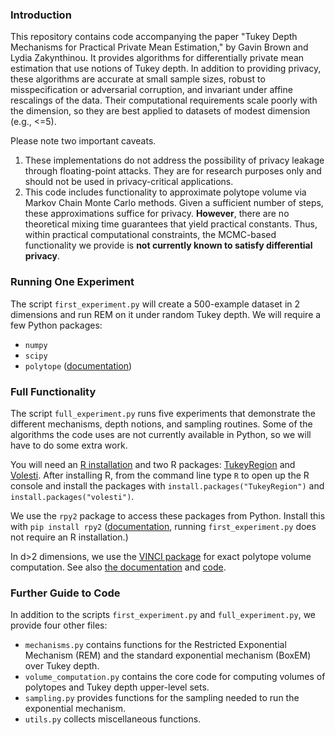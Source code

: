 ### Introduction

This repository contains code accompanying the paper "Tukey Depth Mechanisms for Practical Private Mean Estimation," 
by Gavin Brown and Lydia Zakynthinou.
It provides algorithms for differentially private mean estimation that use notions of Tukey depth.
In addition to providing privacy, these algorithms are accurate at small sample sizes, robust to misspecification or adversarial corruption, and invariant under affine rescalings of the data.
Their computational requirements scale poorly with the dimension, so they are best applied to datasets of modest dimension (e.g., <=5).

Please note two important caveats.
1. These implementations do not address the possibility of privacy leakage through floating-point attacks. They are for research purposes only and should not be used in privacy-critical applications.
1. This code includes functionality to approximate polytope volume via Markov Chain Monte Carlo methods. Given a sufficient number of steps, these approximations suffice for privacy. **However**, there are no theoretical mixing time guarantees that yield practical constants. Thus, within practical computational constraints, the MCMC-based functionality we provide is **not currently known to satisfy differential privacy**.

### Running One Experiment

The script `first_experiment.py` will create a 500-example dataset in 2 dimensions and run REM on it under 
random Tukey depth.
We will require a few Python packages:
- `numpy`
- `scipy`
- `polytope` ([documentation](https://tulip-control.github.io/polytope/))

### Full Functionality

The script `full_experiment.py` runs five experiments that demonstrate the different mechanisms, depth notions, and sampling routines.
Some of the algorithms the code uses are not currently available in Python, so we will have to do some extra work.

You will need an [R installation](https://www.r-project.org/) and two R packages: [TukeyRegion](https://rdrr.io/cran/TukeyRegion/) and [Volesti](https://journal.r-project.org/archive/2021/RJ-2021-077/index.html).
After installing R, from the command line type `R` to open up the R console and install the packages with `install.packages("TukeyRegion")` and `install.packages("volesti")`.

We use the `rpy2` package to access these packages from Python.
Install this with `pip install rpy2` ([documentation](https://rpy2.github.io/doc/latest/html/index.html), running `first_experiment.py` does not require an R installation.)

In d>2 dimensions, we use the [VINCI package](https://www.multiprecision.org/vinci/) for exact polytope volume computation.
See also [the documentation](https://www.multiprecision.org/downloads/vinci.pdf) and [code](https://github.com/xhub/vinci).

### Further Guide to Code

In addition to the scripts `first_experiment.py` and `full_experiment.py`, we provide four other files:
- `mechanisms.py` contains functions for the Restricted Exponential Mechanism (REM) and the standard exponential mechanism (BoxEM) over Tukey depth.
- `volume_computation.py` contains the core code for computing volumes of polytopes and Tukey depth upper-level sets.
- `sampling.py` provides functions for the sampling needed to run the exponential mechanism.
- `utils.py` collects miscellaneous functions.


